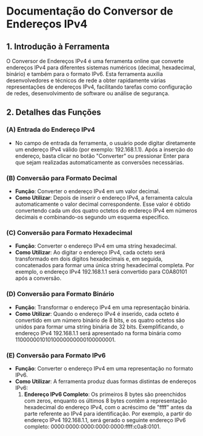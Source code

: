 # Documentação do Conversor de Endereços IPv4

## 1. Introdução à Ferramenta

O Conversor de Endereços IPv4 é uma ferramenta online que converte endereços IPv4 para diferentes sistemas numéricos (decimal, hexadecimal, binário) e também para o formato IPv6. Esta ferramenta auxilia desenvolvedores e técnicos de rede a obter rapidamente várias representações de endereços IPv4, facilitando tarefas como configuração de redes, desenvolvimento de software ou análise de segurança.

## 2. Detalhes das Funções

### (A) Entrada do Endereço IPv4
- No campo de entrada da ferramenta, o usuário pode digitar diretamente um endereço IPv4 válido (por exemplo: 192.168.1.1). Após a inserção do endereço, basta clicar no botão "Converter" ou pressionar Enter para que sejam realizadas automaticamente as conversões necessárias.

### (B) Conversão para Formato Decimal
- **Função**: Converter o endereço IPv4 em um valor decimal.
- **Como Utilizar**: Depois de inserir o endereço IPv4, a ferramenta calcula automaticamente o valor decimal correspondente. Esse valor é obtido convertendo cada um dos quatro octetos do endereço IPv4 em números decimais e combinando-os segundo um esquema específico.

### (C) Conversão para Formato Hexadecimal
- **Função**: Converter o endereço IPv4 em uma string hexadecimal.
- **Como Utilizar**: Ao digitar o endereço IPv4, cada octeto será transformado em dois dígitos hexadecimais e, em seguida, concatenados para formar uma única string hexadecimal completa. Por exemplo, o endereço IPv4 192.168.1.1 será convertido para C0A80101 após a conversão.

### (D) Conversão para Formato Binário
- **Função**: Transformar o endereço IPv4 em uma representação binária.
- **Como Utilizar**: Quando o endereço IPv4 é inserido, cada octeto é convertido em um número binário de 8 bits, e os quatro octetos são unidos para formar uma string binária de 32 bits. Exemplificando, o endereço IPv4 192.168.1.1 será apresentado na forma binária como 11000000101010000000000100000001.

### (E) Conversão para Formato IPv6
- **Função**: Converter o endereço IPv4 em uma representação no formato IPv6.
- **Como Utilizar**: A ferramenta produz duas formas distintas de endereços IPv6:
  1. **Endereço IPv6 Completo**: Os primeiros 8 bytes são preenchidos com zeros, enquanto os últimos 8 bytes contêm a representação hexadecimal do endereço IPv4, com o acréscimo de "ffff" antes da parte referente ao IPv4 para identificação. Por exemplo, a partir do endereço IPv4 192.168.1.1, será gerado o seguinte endereço IPv6 completo: 0000:0000:0000:0000:0000:ffff:c0a8:0101.